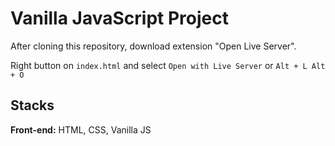 
# Vanilla JavaScript Project

After cloning this repository, download extension "Open Live Server".

Right button on `index.html` and select `Open with Live Server` or `Alt + L Alt + O`

## Stacks 


**Front-end:** HTML, CSS, Vanilla JS
